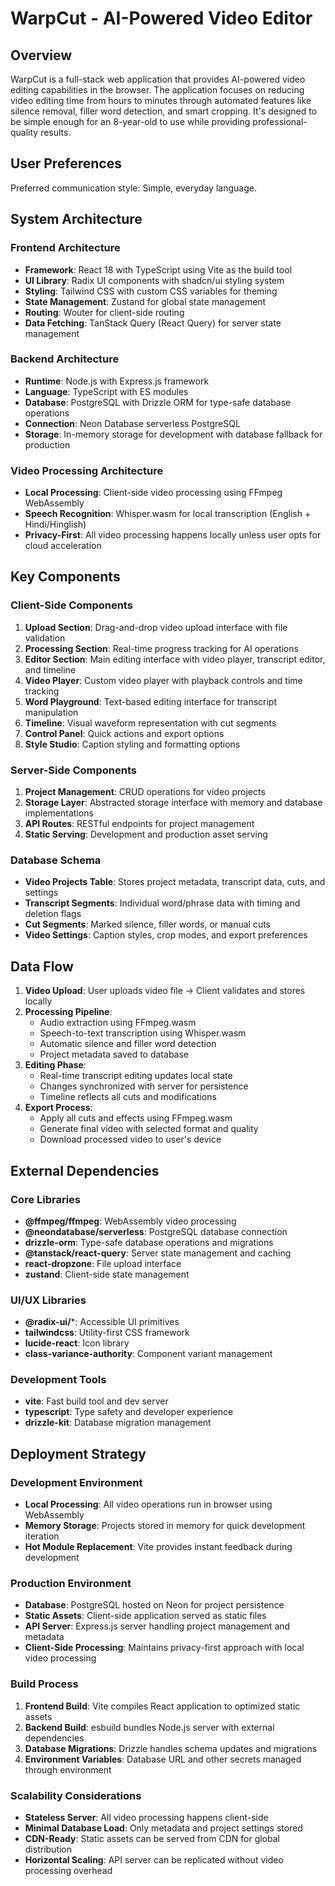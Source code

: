 # WarpCut - AI-Powered Video Editor

## Overview

WarpCut is a full-stack web application that provides AI-powered video editing capabilities in the browser. The application focuses on reducing video editing time from hours to minutes through automated features like silence removal, filler word detection, and smart cropping. It's designed to be simple enough for an 8-year-old to use while providing professional-quality results.

## User Preferences

Preferred communication style: Simple, everyday language.

## System Architecture

### Frontend Architecture
- **Framework**: React 18 with TypeScript using Vite as the build tool
- **UI Library**: Radix UI components with shadcn/ui styling system
- **Styling**: Tailwind CSS with custom CSS variables for theming
- **State Management**: Zustand for global state management
- **Routing**: Wouter for client-side routing
- **Data Fetching**: TanStack Query (React Query) for server state management

### Backend Architecture
- **Runtime**: Node.js with Express.js framework
- **Language**: TypeScript with ES modules
- **Database**: PostgreSQL with Drizzle ORM for type-safe database operations
- **Connection**: Neon Database serverless PostgreSQL
- **Storage**: In-memory storage for development with database fallback for production

### Video Processing Architecture
- **Local Processing**: Client-side video processing using FFmpeg WebAssembly
- **Speech Recognition**: Whisper.wasm for local transcription (English + Hindi/Hinglish)
- **Privacy-First**: All video processing happens locally unless user opts for cloud acceleration

## Key Components

### Client-Side Components
1. **Upload Section**: Drag-and-drop video upload interface with file validation
2. **Processing Section**: Real-time progress tracking for AI operations
3. **Editor Section**: Main editing interface with video player, transcript editor, and timeline
4. **Video Player**: Custom video player with playback controls and time tracking
5. **Word Playground**: Text-based editing interface for transcript manipulation
6. **Timeline**: Visual waveform representation with cut segments
7. **Control Panel**: Quick actions and export options
8. **Style Studio**: Caption styling and formatting options

### Server-Side Components
1. **Project Management**: CRUD operations for video projects
2. **Storage Layer**: Abstracted storage interface with memory and database implementations
3. **API Routes**: RESTful endpoints for project management
4. **Static Serving**: Development and production asset serving

### Database Schema
- **Video Projects Table**: Stores project metadata, transcript data, cuts, and settings
- **Transcript Segments**: Individual word/phrase data with timing and deletion flags
- **Cut Segments**: Marked silence, filler words, or manual cuts
- **Video Settings**: Caption styles, crop modes, and export preferences

## Data Flow

1. **Video Upload**: User uploads video file → Client validates and stores locally
2. **Processing Pipeline**: 
   - Audio extraction using FFmpeg.wasm
   - Speech-to-text transcription using Whisper.wasm
   - Automatic silence and filler word detection
   - Project metadata saved to database
3. **Editing Phase**: 
   - Real-time transcript editing updates local state
   - Changes synchronized with server for persistence
   - Timeline reflects all cuts and modifications
4. **Export Process**: 
   - Apply all cuts and effects using FFmpeg.wasm
   - Generate final video with selected format and quality
   - Download processed video to user's device

## External Dependencies

### Core Libraries
- **@ffmpeg/ffmpeg**: WebAssembly video processing
- **@neondatabase/serverless**: PostgreSQL database connection
- **drizzle-orm**: Type-safe database operations and migrations
- **@tanstack/react-query**: Server state management and caching
- **react-dropzone**: File upload interface
- **zustand**: Client-side state management

### UI/UX Libraries
- **@radix-ui/***: Accessible UI primitives
- **tailwindcss**: Utility-first CSS framework
- **lucide-react**: Icon library
- **class-variance-authority**: Component variant management

### Development Tools
- **vite**: Fast build tool and dev server
- **typescript**: Type safety and developer experience
- **drizzle-kit**: Database migration management

## Deployment Strategy

### Development Environment
- **Local Processing**: All video operations run in browser using WebAssembly
- **Memory Storage**: Projects stored in memory for quick development iteration
- **Hot Module Replacement**: Vite provides instant feedback during development

### Production Environment
- **Database**: PostgreSQL hosted on Neon for project persistence
- **Static Assets**: Client-side application served as static files
- **API Server**: Express.js server handling project management and metadata
- **Client-Side Processing**: Maintains privacy-first approach with local video processing

### Build Process
1. **Frontend Build**: Vite compiles React application to optimized static assets
2. **Backend Build**: esbuild bundles Node.js server with external dependencies
3. **Database Migrations**: Drizzle handles schema updates and migrations
4. **Environment Variables**: Database URL and other secrets managed through environment

### Scalability Considerations
- **Stateless Server**: All video processing happens client-side
- **Minimal Database Load**: Only metadata and project settings stored
- **CDN-Ready**: Static assets can be served from CDN for global distribution
- **Horizontal Scaling**: API server can be replicated without video processing overhead